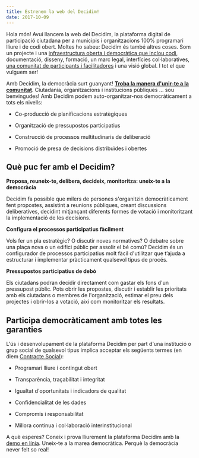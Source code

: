 ```yaml
---
title: Estrenem la web del Decidim!
date: 2017-10-09
---
```


Hola món! Avui llancem la web del Decidim, la plataforma digital de participació ciutadana per a municipis i organitzacions 100% programari lliure i de codi obert. Moltes ho sabeu: Decidim és també altres coses. Som un projecte i una [infraestructura oberta i democràtica que inclou codi](https://github.com/decidim/decidim), documentació, disseny, formació, un marc legal, interfícies col·laboratives, [una comunitat de participants i facilitadores](https://meta.decidim.barcelona/) i una visió global. I tot el que vulguem ser!

Amb Decidim, la democràcia surt guanyant! **[Troba la manera d'unir-te a la comunitat](https://decidim.org/ca/community/)**. Ciutadania, organitzacions i institucions públiques ... sou benvingudes! Amb Decidim podem auto-organitzar-nos democràticament a tots els nivells:

* Co-producció de planificacions estratègiques

* Organització de pressupostos participatius

* Construcció de processos multitudinaris de deliberació

* Promoció de presa de decisions distribuïdes i obertes

## Què puc fer amb el Decidim?

**Proposa, reuneix-te, delibera, decideix, monitoritza: uneix-te a la democràcia**

Decidim fa possible que milers de persones s'organitzin democràticament fent propostes, assistint a reunions públiques, creant discussions deliberatives, decidint mitjançant diferents formes de votació i monitoritzant la implementació de les decisions.

**Configura el processos participatius fàcilment**

Vols fer un pla estratègic? O discutir noves normatives? O debatre sobre una plaça nova o un edifici públic per assolir el bé comú? Decidim és un configurador de processos participatius molt fàcil d'utilitzar que t’ajuda a estructurar i implementar pràcticament qualsevol tipus de procés.

**Pressupostos participatius de debò**

Els ciutadans podran decidir directament com gastar els fons d'un pressupost públic. Pots obrir les propostes, discutir i establir les prioritats amb els ciutadans o membres de l'organització, estimar el preu dels projectes i obrir-los a votació, així com monitoritzar els resultats.

## Participa democràticament amb totes les garanties

L'ús i desenvolupament de la plataforma Decidim per part d'una institució o grup social de qualsevol tipus implica acceptar els següents termes (en diem [Contracte Social](https://decidim.org/ca/contract/)):

* Programari lliure i contingut obert

* Transparència, traçabilitat i integritat

* Igualtat d'oportunitats i indicadors de qualitat

* Confidencialitat de les dades

* Compromís i responsabilitat

* Millora contínua i col·laboració interinstitucional

A què esperes? Coneix i prova lliurement la plataforma Decidim amb la [demo en línia](https://decidim.org/ca/demo/). Uneix-te a la marea democràtica. Perquè la democràcia never felt so real!
